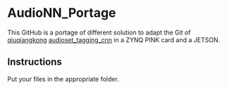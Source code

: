 # AudioNN_Portage
This GitHub is a portage of different solution to adapt the Git of [qiuqiangkong](https://github.com/qiuqiangkong) [audioset_tagging_cnn](https://github.com/qiuqiangkong/audioset_tagging_cnn) in a ZYNQ PINK card and a JETSON. 

## Instructions
Put your files in the appropriate folder.
